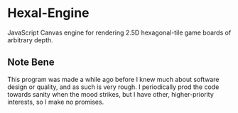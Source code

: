 # Hexal-Engine
JavaScript Canvas engine for rendering 2.5D hexagonal-tile game boards of arbitrary depth.

## Note Bene

This program was made a while ago before I knew much about software design or quality, and as such is very rough. I periodically prod the code towards sanity when the mood strikes, but I have other, higher-priority interests, so I make no promises.
